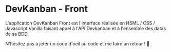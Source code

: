 # DevKanban - Front

L'application DevKanban Front est l'interface réalisée en HSML / CSS / Javascript Vanilla faisant appel à l'API Devkanban et à l'ensemble des datas de sa BDD.

N'hésitez pas à jeter un coup d'oeil au code et me faire un retour ! 🚀
